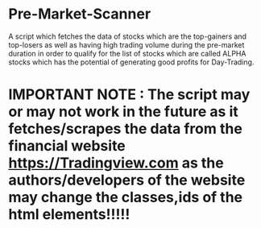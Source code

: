 # Pre-Market-Scanner
A script which fetches the data of stocks which are the top-gainers and top-losers as well as having high trading volume  during the pre-market duration in order to qualify for the list of stocks which are called ALPHA stocks which has the potential of generating good profits for Day-Trading.
# IMPORTANT NOTE : The script may or may not work in the future as it fetches/scrapes the data from the financial website https://Tradingview.com as the authors/developers of the website may change the classes,ids of the html elements!!!!!
